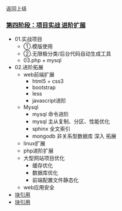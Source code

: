 返回上级
### [第四阶段：项目实战 进阶扩展]()
* 01.实战项目 
    * ①.模版使用
    * ②.无限极分类/后台代码自动生成工具
    * 03.php + mysql
* 02.进阶拓展
    * web前端扩展
    	* html5 + css3
    	* bootstrap
    	* less
    	* javascript进阶
    * Mysql
    	* mysql 命令进阶
    	* mysql 主从复制、分区、性能优化
    	* sphinx 全文索引
    	* mongodb 非关系型数据库 深入 拓展
    * linux扩展
    * php进阶扩展
    * 大型网站项目优化
    	* 缓存优化
    	* 数据库优化
    	* 前端配置文件静态化
    * web应用安全
* [块引用](#块引用)
* [块引用](#块引用)
